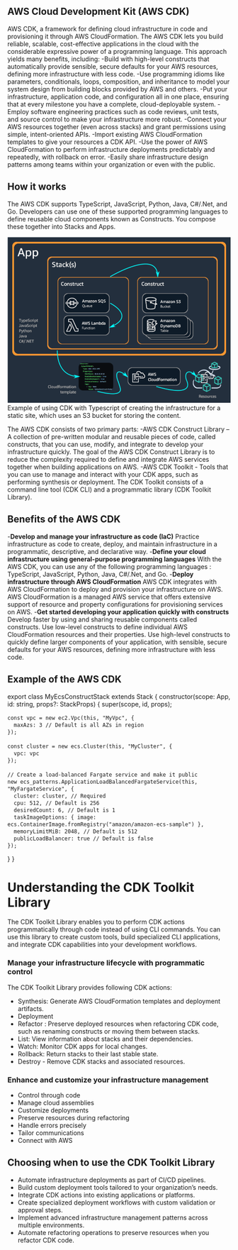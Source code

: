 <h2>AWS Cloud Development Kit (AWS CDK)</h2>
AWS CDK, a framework for defining cloud infrastructure in code and provisioning it through AWS CloudFormation.
The AWS CDK lets you build reliable, scalable, cost-effective applications in the cloud with the considerable expressive power of a programming language. This approach yields many benefits, including:
-Build with high-level constructs that automatically provide sensible, secure defaults for your AWS resources, defining more 			infrastructure with less code.
-Use programming idioms like parameters, conditionals, loops, composition, and inheritance to model your system design from 			building blocks provided by AWS and others.
-Put your infrastructure, application code, and configuration all in one place, ensuring that at every milestone you have a 			complete, cloud-deployable system.
-Employ software engineering practices such as code reviews, unit tests, and source control to make your infrastructure more 			robust.
-Connect your AWS resources together (even across stacks) and grant permissions using simple, intent-oriented APIs.
-Import existing AWS CloudFormation templates to give your resources a CDK API.
-Use the power of AWS CloudFormation to perform infrastructure deployments predictably and repeatedly, with rollback on error.
-Easily share infrastructure design patterns among teams within your organization or even with the public.

<h2>How it works</h2>
The AWS CDK supports TypeScript, JavaScript, Python, Java, C#/.Net, and Go. Developers can use one of these supported programming languages to define reusable cloud components known as Constructs. You compose these together into Stacks and Apps.

![img.png](img.png)
Example of using CDK with Typescript of creating the infrastructure for a static site, which uses an S3 bucket for storing the content.

The AWS CDK consists of two primary parts:
    -AWS CDK Construct Library – A collection of pre-written modular and reusable pieces of code, called constructs, that you can use, modify, and integrate to develop your infrastructure quickly. The goal of the AWS CDK Construct Library is to reduce the complexity required to define and integrate AWS services together when building applications on AWS.
    -AWS CDK Toolkit - Tools that you can use to manage and interact with your CDK apps, such as performing synthesis or deployment. The CDK Toolkit consists of a command line tool (CDK CLI) and a programmatic library (CDK Toolkit Library).

<h2>Benefits of the AWS CDK</h2>
    -<b>Develop and manage your infrastructure as code (IaC)</b>
        Practice infrastructure as code to create, deploy, and maintain infrastructure in a programmatic, descriptive, and declarative way. 
    -<b>Define your cloud infrastructure using general-purpose programming languages</b>
        With the AWS CDK, you can use any of the following programming languages : TypeScript, JavaScript, Python, Java, C#/.Net, and Go.
    -<b>Deploy infrastructure through AWS CloudFormation</b>
        AWS CDK integrates with AWS CloudFormation to deploy and provision your infrastructure on AWS. AWS CloudFormation is a managed AWS service that offers extensive support of resource and property configurations for provisioning services on AWS.
    -<b>Get started developing your application quickly with constructs</b>
        Develop faster by using and sharing reusable components called constructs. Use low-level constructs to define individual AWS CloudFormation resources and their properties. Use high-level constructs to quickly define larger components of your application, with sensible, secure defaults for your AWS resources, defining more infrastructure with less code.

<h2>Example of the AWS CDK</h2>
export class MyEcsConstructStack extends Stack {
constructor(scope: App, id: string, props?: StackProps) {
super(scope, id, props);

    const vpc = new ec2.Vpc(this, "MyVpc", {
      maxAzs: 3 // Default is all AZs in region
    });

    const cluster = new ecs.Cluster(this, "MyCluster", {
      vpc: vpc
    });

    // Create a load-balanced Fargate service and make it public
    new ecs_patterns.ApplicationLoadBalancedFargateService(this, "MyFargateService", {
      cluster: cluster, // Required
      cpu: 512, // Default is 256
      desiredCount: 6, // Default is 1
      taskImageOptions: { image: ecs.ContainerImage.fromRegistry("amazon/amazon-ecs-sample") },
      memoryLimitMiB: 2048, // Default is 512
      publicLoadBalancer: true // Default is false
    });
}
}


<h1>Understanding the CDK Toolkit Library</h1>
The CDK Toolkit Library enables you to perform CDK actions programmatically through code instead of using CLI commands. You can use this library to create custom tools, build specialized CLI applications, and integrate CDK capabilities into your development workflows.

<h3>Manage your infrastructure lifecycle with programmatic control</h3>
The CDK Toolkit Library provides following CDK actions:
<ul>
<li>Synthesis: Generate AWS CloudFormation templates and deployment artifacts.</li>
<li>Deployment</li>
<li>Refactor : Preserve deployed resources when refactoring CDK code, such as renaming constructs or moving them between stacks.</li>
<li>List: View information about stacks and their dependencies.</li>
<li>Watch: Monitor CDK apps for local changes.</li>
<li>Rollback: Return stacks to their last stable state.</li>
<li>Destroy - Remove CDK stacks and associated resources.</li>
</ul>

<h3>Enhance and customize your infrastructure management</h3>
<ul>
<li>Control through code</li>
<li>Manage cloud assemblies</li>
<li>Customize deployments</li>
<li>Preserve resources during refactoring</li>
<li>Handle errors precisely </li>
<li>Tailor communications</li>
<li>Connect with AWS</li>
</ul>

<h2>Choosing when to use the CDK Toolkit Library</h2>
 <ul>
<li>Automate infrastructure deployments as part of CI/CD pipelines.</li>
<li>Build custom deployment tools tailored to your organization’s needs.</li>
<li>Integrate CDK actions into existing applications or platforms.</li>
<li>Create specialized deployment workflows with custom validation or approval steps.</li>
<li>Implement advanced infrastructure management patterns across multiple environments.</li>
<li>Automate refactoring operations to preserve resources when you refactor CDK code.</li>
</ul>

